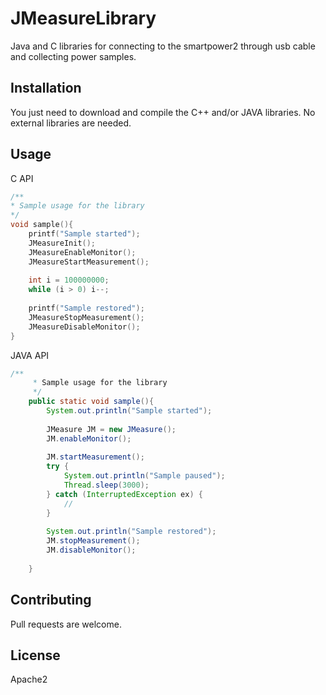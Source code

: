 # JMeasureLibrary
Java and C libraries for connecting to the smartpower2 through usb cable and collecting power samples.


## Installation

You just need to download and compile the C++ and/or JAVA libraries. No external libraries are needed.

## Usage

C API

```c
/**
* Sample usage for the library
*/
void sample(){
    printf("Sample started");
    JMeasureInit();
    JMeasureEnableMonitor();               
    JMeasureStartMeasurement();
    
    int i = 100000000;
    while (i > 0) i--;
                
    printf("Sample restored");
    JMeasureStopMeasurement();
    JMeasureDisableMonitor();        
}
```



JAVA API

```java
/**
     * Sample usage for the library
     */
    public static void sample(){
        System.out.println("Sample started");
        
        JMeasure JM = new JMeasure();
        JM.enableMonitor();       
        
        JM.startMeasurement();
        try {
            System.out.println("Sample paused");
            Thread.sleep(3000);
        } catch (InterruptedException ex) {
            //
        }
                
        System.out.println("Sample restored");
        JM.stopMeasurement();
        JM.disableMonitor();        
        
    }
```

## Contributing
Pull requests are welcome. 


## License
Apache2
